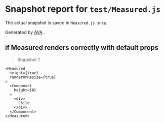 # Snapshot report for `test/Measured.js`

The actual snapshot is saved in `Measured.js.snap`.

Generated by [AVA](https://ava.li).

## if Measured renders correctly with default props

> Snapshot 1

    <Measured
      height={true}
      renderOnResize={true}
    >
      <Component
        height={0}
      >
        <div>
          Child
        </div>
      </Component>
    </Measured>
